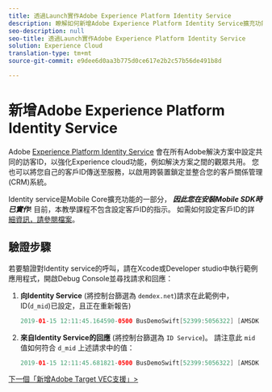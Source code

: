 ```yaml
---
title: 透過Launch實作Adobe Experience Platform Identity Service
description: 瞭解如何新增Adobe Experience Platform Identity Service擴充功能，並使用「設定客戶ID」動作來收集客戶ID。 本課是「在Mobile iOS Swift應用程式中實作Experience cloud」教學課程的一部分。
seo-description: null
seo-title: 透過Launch實作Adobe Experience Platform Identity Service
solution: Experience Cloud
translation-type: tm+mt
source-git-commit: e9dee6d0aa3b775d0ce617e2b2c57b56de491b8d

---
```



# 新增Adobe Experience Platform Identity Service

Adobe [Experience Platform Identity Service](https://docs.adobe.com/content/help/en/id-service/using/home.html) 會在所有Adobe解決方案中設定共同的訪客ID，以強化Experience cloud功能，例如解決方案之間的觀眾共用。  您也可以將您自己的客戶ID傳送至服務，以啟用跨裝置鎖定並整合您的客戶關係管理(CRM)系統。

Identity service是Mobile Core擴充功能的一部分， ***因此您在安裝Mobile SDK時已實作***! 目前，本教學課程不包含設定客戶ID的指示。 如需如何設定客戶ID的詳 [細資訊，請參閱檔案](https://aep-sdks.gitbook.io/docs/using-mobile-extensions/mobile-core/identity/identity-api-reference)。

## 驗證步驟

若要驗證對Identity service的呼叫，請在Xcode或Developer studio中執行範例應用程式，開啟Debug Console並尋找請求和回應：

1. **向Identity Service** (將控制台篩選為 `demdex.net`)請求在此範例中，ID(`d_mid`)已設定，且正在重新報告)

   ```swift
   2019-01-15 12:11:45.164590-0500 BusDemoSwift[52399:5056322] [AMSDK DEBUG <com.adobe.module.identity>]: Sending request (https://dpm.demdex.net/id?d_rtbd=json&d_ver=2&d_orgid=7ABB3E6A5A7491460A495D61@AdobeOrg&d_mid=17179986463578698626041670574784107777&d_blob=j8Odv6LonN4r3an7LhD3WZrU1bUpAkFkkiY1ncBR96t2PTI&dcs_region=9)
   ```

1. **來自Identity Service的回應** (將控制台篩選為 `ID Service`)。 請注意此 `mid` 值如何符合 `d_mid` 上述請求中的值：

   ```swift
   2019-01-15 12:11:45.681821-0500 BusDemoSwift[52399:5056322] [AMSDK DEBUG <com.adobe.module.identity>]: ID Service - Got ID Response (mid: 17179986463578698626041670574784107777, blob: j8Odv6LonN4r3an7LhD3WZrU1bUpAkFkkiY1ncBR96t2PTI, hint: 9, ttl: "604800000 ms")
   
[下一個「新增Adobe Target VEC支援」&gt;](target-vec.md)
